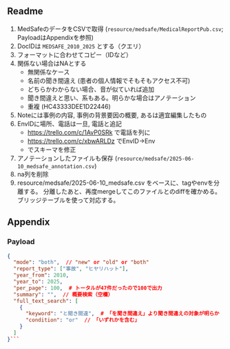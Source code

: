 ## Readme

1. MedSafeのデータをCSVで取得 (`resource/medsafe/MedicalReportPub.csv`; PayloadはAppendixを参照)
1. DocIDは `MEDSAFE_2010_2025` とする（クエリ）
1. フォーマットに合わせてコピー（IDなど）
1. 関係ない場合はNAとする
    - 無関係なケース
    - 名前の聞き間違え (患者の個人情報でそもそもアクセス不可)
    - どちらかわからない場合、音が似ていれば追加
    - 聞き間違えと思い、系もある。明らかな場合はアノテーション
    - 重複 (HC43333DEE1D22446) 
1. Noteには事例の内容, 事例の背景要因の概要, あるは適宜編集したもの
1. EnvIDに場所、電話は一旦, 電話と追記
    - https://trello.com/c/1AvP0SRk で電話を列に
    - https://trello.com/c/xbwARLDz でEnvID→Env
    - でスキーマを修正
1. アノテーションしたファイルも保存 (`resource/medsafe/2025-06-10_medsafe_annotation.csv`)
1. na列を削除
1. resource/medsafe/2025-06-10_medsafe.csv をベースに、tagやenvを分離する。
   分離したあと、再度mergeしてこのファイルとのdiffを確かめる。
   ブリッジテーブルを使って対応する。

## Appendix

### Payload

```json
{
  "mode": "both",  // "new" or "old" or "both"
  "report_type": ["事故", "ヒヤリハット"],
  "year_from": 2010,
  "year_to": 2025,
  "per_page": 100,  # トータルが47件だったので100で出力
  "summary": "",  // 概要検索（空欄）
  "full_text_search": [
    {
      "keyword": "と聞き間違",  # 「を聞き間違え」より聞き間違えの対象が明らか
      "condition": "or"  // 「いずれかを含む」
    }
  ]
}```
